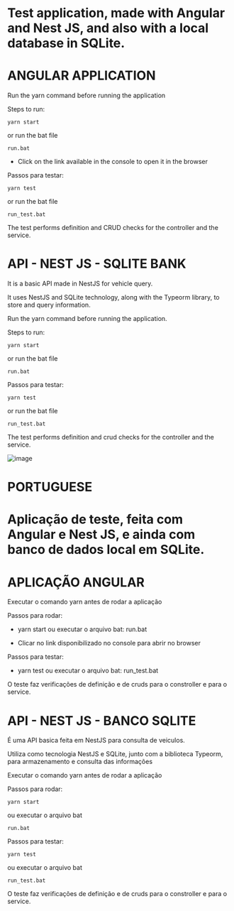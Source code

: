 # Test application, made with Angular and Nest JS, and also with a local database in SQLite.



# ANGULAR APPLICATION

Run the yarn command before running the application

Steps to run:

```
yarn start

```
 or run the bat file

```
run.bat

```
- Click on the link available in the console to open it in the browser

Passos para testar:

```
yarn test

```
 or run the bat file

```
run_test.bat
```

The test performs definition and CRUD checks for the controller and the service.

# API - NEST JS - SQLITE BANK

It is a basic API made in NestJS for vehicle query.

It uses NestJS and SQLite technology, along with the Typeorm library, to store and query information.

Run the yarn command before running the application.

Steps to run:

```
yarn start

```
 or run the bat file

```
run.bat

```

Passos para testar:

```
yarn test

```
 or run the bat file

```
run_test.bat
```

The test performs definition and crud checks for the controller and the service.


![image](https://github.com/user-attachments/assets/1e01b199-c881-49ce-b64e-72f072180495)





# PORTUGUESE




# Aplicação de teste, feita com Angular e Nest JS, e ainda com banco de dados local em SQLite.



# APLICAÇÃO ANGULAR

Executar o comando yarn antes de rodar a aplicação

Passos para rodar:

- yarn start ou executar o arquivo bat: run.bat

- Clicar no link disponibilizado no console para abrir no browser

Passos para testar:

- yarn test ou executar o arquivo bat: run_test.bat

O teste faz verificações de definição e de cruds para o constroller e para o service.



# API - NEST JS - BANCO SQLITE

É uma API basica feita em NestJS para consulta de veiculos.

Utiliza como tecnologia NestJS e SQLite, junto com a biblioteca Typeorm, para armazenamento e consulta das informações

Executar o comando yarn antes de rodar a aplicação

Passos para rodar:

```
yarn start

```
ou executar o arquivo bat

```
run.bat

```

Passos para testar:

```
yarn test

```
ou executar o arquivo bat

```
run_test.bat
```

O teste faz verificações de definição e de cruds para o constroller e para o service.




